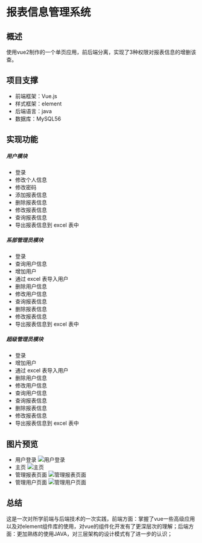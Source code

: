 # 报表信息管理系统
## 概述

使用vue2制作的一个单页应用，前后端分离，实现了3种权限对报表信息的增删该查。

## 项目支撑
* 前端框架：Vue.js
* 样式框架：element
* 后端语言：java
* 数据库：MySQL56


## 实现功能
##### 用户模块
* 登录
* 修改个人信息
* 修改密码
* 添加报表信息
* 删除报表信息
* 修改报表信息
* 查询报表信息
* 导出报表信息到 excel 表中
##### 系部管理员模块
* 登录
* 查询用户信息
* 增加用户
* 通过 excel 表导入用户
* 删除用户信息
* 修改用户信息
* 查询报表信息
* 删除报表信息
* 修改报表信息
* 导出报表信息到 excel 表中
##### 超级管理员模块
* 登录
* 增加用户
* 通过 excel 表导入用户
* 删除用户信息
* 修改用户信息
* 查询用户信息
* 查询报表信息
* 删除报表信息
* 修改报表信息
* 导出报表信息到 excel 表中

## 图片预览
* 用户登录
![用户登录](https://github.com/LiuZexiao/table_management/tree/master/table_management/static/img/TIM截图20181001093402.png)
* 主页
![主页](https://github.com/LiuZexiao/table_management/tree/master/table_management/static/img/TIM截图20181001105749.png)
* 管理报表页面
![管理报表页面](https://github.com/LiuZexiao/table_management/tree/master/table_management/static/img/TIM截图20181001162850.png)
* 管理用户页面
![管理用户页面](https://github.com/LiuZexiao/table_management/tree/master/table_management/static/img/TIM截图20181002111034.png)

## 总结

这是一次对所学前端与后端技术的一次实践，前端方面：掌握了vue一些高级应用以及对element组件库的使用，对vue的组件化开发有了更深层次的理解；后端方面：更加熟练的使用JAVA，对三层架构的设计模式有了进一步的认识；
